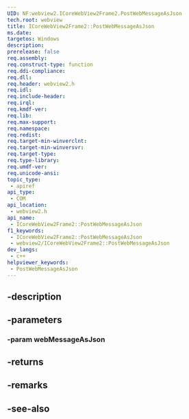 ```yaml
---
UID: NF:webview2.ICoreWebView2Frame2.PostWebMessageAsJson
tech.root: webview
title: ICoreWebView2Frame2::PostWebMessageAsJson
ms.date: 
targetos: Windows
description: 
prerelease: false
req.assembly: 
req.construct-type: function
req.ddi-compliance: 
req.dll: 
req.header: webview2.h
req.idl: 
req.include-header: 
req.irql: 
req.kmdf-ver: 
req.lib: 
req.max-support: 
req.namespace: 
req.redist: 
req.target-min-winverclnt: 
req.target-min-winversvr: 
req.target-type: 
req.type-library: 
req.umdf-ver: 
req.unicode-ansi: 
topic_type:
 - apiref
api_type:
 - COM
api_location:
 - webview2.h
api_name:
 - ICoreWebView2Frame2::PostWebMessageAsJson
f1_keywords:
 - ICoreWebView2Frame2::PostWebMessageAsJson
 - webview2/ICoreWebView2Frame2::PostWebMessageAsJson
dev_langs:
 - c++
helpviewer_keywords:
 - PostWebMessageAsJson
---
```


## -description

## -parameters

### -param webMessageAsJson

## -returns

## -remarks

## -see-also

